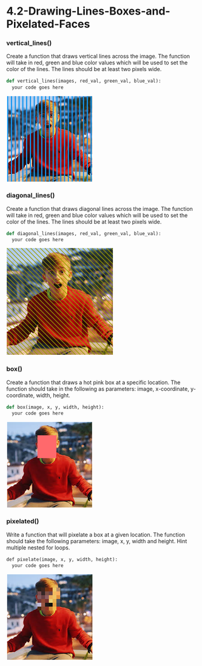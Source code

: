 # 4.2-Drawing-Lines-Boxes-and-Pixelated-Faces

### vertical_lines()
Create a function that draws vertical lines across the image. The function will take in red, green and blue color values which will be used to set the color of the lines. The lines should be at least two pixels wide.
```python
def vertical_lines(images, red_val, green_val, blue_val):
  your code goes here
```
![Columns](columns.PNG)

 
### diagonal_lines()
Create a function that draws diagonal lines across the image. The function will take in red, green and blue color values which will be used to set the color of the lines. The lines should be at least two pixels wide.
```python
def diagonal_lines(images, red_val, green_val, blue_val):
  your code goes here
```
![Diagonals](diagonals.PNG)

 
### box()
Create a function that draws a hot pink box at a specific location. The function should take in the following as parameters: image, x-coordinate, y-coordinate, width, height.
```python
def box(image, x, y, width, height):
  your code goes here
```
![Box](box.PNG)

 
### pixelated()
Write a function that will pixelate a box at a given location. The function should take the following parameters: image, x, y, width and height. Hint multiple nested for loops.
```
def pixelate(image, x, y, width, height):
  your code goes here
```
 
![Pixelated](pixelated.PNG)
